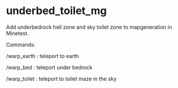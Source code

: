 # underbed_toilet_mg
Add underbedrock hell zone and sky toilet zone to mapgeneration in Minetest.



Commands:

/warp_earth : teleport to earth

/warp_bed : teleport under bedrock

/warp_toilet : teleport to toilet maze in the sky
